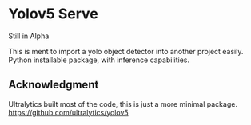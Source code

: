 # Yolov5 Serve
Still in Alpha 

This is ment to import a yolo object detector into another project easily.
Python installable package, with inference capabilities. 

## Acknowledgment
Ultralytics built most of the code, this is just a more minimal package.
https://github.com/ultralytics/yolov5

